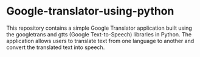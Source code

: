 # Google-translator-using-python
This repository contains a simple Google Translator application built using the googletrans and gtts (Google Text-to-Speech) libraries in Python. The application allows users to translate text from one language to another and convert the translated text into speech.
